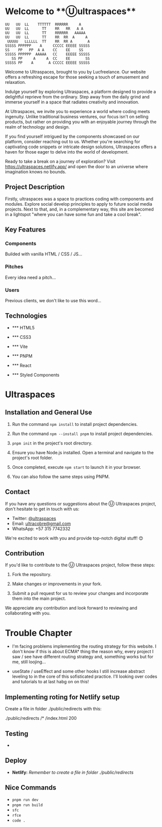 # Welcome to \***\*Ⓤultraspaces\*\***

```asciiart
UU   UU  LL    TTTTTT  RRRRRR     A
UU   UU  LL      TT    RR   RR   A A
UU   UU  LL      TT    RRRRRR   AAAAA
UU   UU  LL      TT    RR  RR  A     A
 UUUUU   LLLLLL  TT    RR  RR A       A
SSSSS PPPPPP    A     CCCCC EEEEE SSSSS
SS    PP   PP  A A    CC    EE    SS
SSSSS PPPPPP  AAAAA   CC    EEEEE SSSSS
   SS PP     A     A  CC    EE       SS
SSSSS PP    A       A CCCCC EEEEE SSSSS
```

Welcome to Ultraspaces, brought to you by Lucfreelance. Our website offers a refreshing escape for those seeking a touch of amusement and relaxation.

Indulge yourself by exploring Ultraspaces, a platform designed to provide a delightful reprieve from the ordinary. Step away from the daily grind and immerse yourself in a space that radiates creativity and innovation.

At Ultraspaces, we invite you to experience a world where coding meets ingenuity. Unlike traditional business ventures, our focus isn't on selling products, but rather on providing you with an enjoyable journey through the realm of technology and design.

If you find yourself intrigued by the components showcased on our platform, consider reaching out to us. Whether you're searching for captivating code snippets or intricate design solutions, Ultraspaces offers a haven for those eager to delve into the world of development.

Ready to take a break on a journey of exploration? Visit https://ultraspaces.netlify.app/ and open the door to an universe where imagination knows no bounds.

## Project Description

Firstly, ultraspaces was a space to practices coding with components and modules. Explore social develop principles to apply to future social media projects. Next to that, and, in a complementary way, this site are becomed in a lightspot "where you can have some fun and take a cool break".

## Key Features

### Components

Builded with vanilla HTML / CSS / JS...

### Pitches

Every idea need a pitch...

### Users

Previous clients, we don't like to use this word...

## Technologies

- \*\*\* HTML5

- \*\*\* CSS3

- \*\*\* Vite

- \*\*\* PNPM

- \*\*\* React

- \*\*\* Styled Components

# Ultraspaces

## Installation and General Use

1. Run the command `npm install` to install project dependencies.

2. Run the command `npm --install pnpm` to install project dependencies.

3. `pnpm init` in the project's root directory.

4. Ensure you have Node.js installed. Open a terminal and navigate to the project's root folder.

5. Once completed, execute `npm start` to launch it in your browser.

6. You can also follow the same steps using PNPM.

## Contact

If you have any questions or suggestions about the Ⓤ Ultraspaces project, don't hesitate to get in touch with us:

- Twitter: [@ultraspaces](https://twitter.com/ultraspaces)
- Email: ultracobre@gmail.com
- WhatsApp: +57 315 7742332

We're excited to work with you and provide top-notch digital stuff! 😊

## Contribution

If you'd like to contribute to the Ⓤ Ultraspaces project, follow these steps:

1. Fork the repository.

1. Make changes or improvements in your fork.

1. Submit a pull request for us to review your changes and incorporate them into the main project.

We appreciate any contribution and look forward to reviewing and collaborating with you.

# Trouble Chapter

- I'm facing problems implementing the routing strategy for this website. I don't know if this is about ECMA\* thing the reason why, every project I saw / see have different routing strategy and, something works but for me, still loojing...

- useState / useEffect and some other hooks I still increase abstract leveling to in the core of this sofisticated practice. I'll looking over codes and tutorials to at last habg on on this!

## Implementing roting for Netlify setup

Create a file in folder ./public/redirects with this:

./public/redirects
/\* /index.html 200

## Testing

-

## Deploy

- **Netlify:**  _Remember to create a file in folder ./public/redirects_

## Nice Commands

- `pnpm run dev`
- `pnpm run build`
- `sfc`
- `rfce`
- `code .`
